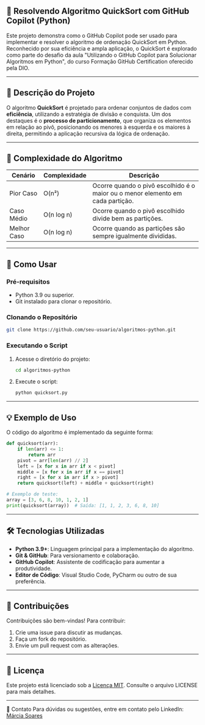 ## 🌟 Resolvendo Algoritmo QuickSort com GitHub Copilot (Python)
Este projeto demonstra como o GitHub Copilot pode ser usado para implementar e resolver o algoritmo de ordenação QuickSort em Python. Reconhecido por sua eficiência e ampla aplicação, o QuickSort é explorado como parte do desafio da aula "Utilizando o GitHub Copilot para Solucionar Algoritmos em Python", do curso Formação GitHub Certification oferecido pela DIO.

---

## 📝 Descrição do Projeto
O algoritmo **QuickSort** é projetado para ordenar conjuntos de dados com **eficiência**, utilizando a estratégia de divisão e conquista. Um dos destaques é o **processo de particionamento**, que organiza os elementos em relação ao pivô, posicionando os menores à esquerda e os maiores à direita, permitindo a aplicação recursiva da lógica de ordenação.

---

## 🧮 Complexidade do Algoritmo

| **Cenário**    | **Complexidade**      | **Descrição** |
|-----------------|-----------------------|---------------|
| Pior Caso      | O(n²)                | Ocorre quando o pivô escolhido é o maior ou o menor elemento em cada partição. |
| Caso Médio     | O(n log n)           | Ocorre quando o pivô escolhido divide bem as partições. |
| Melhor Caso    | O(n log n)           | Ocorre quando as partições são sempre igualmente divididas. |

---

## 🚀 Como Usar

### Pré-requisitos
- Python 3.9 ou superior.
- Git instalado para clonar o repositório.

### Clonando o Repositório
```bash
git clone https://github.com/seu-usuario/algoritmos-python.git
```

### Executando o Script
1. Acesse o diretório do projeto:
   ```bash
   cd algoritmos-python
   ```
2. Execute o script:
   ```bash
   python quicksort.py
   ```
---

## 💡 Exemplo de Uso
O código do algoritmo é implementado da seguinte forma:
```python
def quicksort(arr):
    if len(arr) <= 1:
        return arr
    pivot = arr[len(arr) // 2]
    left = [x for x in arr if x < pivot]
    middle = [x for x in arr if x == pivot]
    right = [x for x in arr if x > pivot]
    return quicksort(left) + middle + quicksort(right)

# Exemplo de teste:
array = [3, 6, 8, 10, 1, 2, 1]
print(quicksort(array))  # Saída: [1, 1, 2, 3, 6, 8, 10]
```

---

## 🛠️ Tecnologias Utilizadas
- **Python 3.9+**: Linguagem principal para a implementação do algoritmo.
- **Git & GitHub**: Para versionamento e colaboração.
- **GitHub Copilot**: Assistente de codificação para aumentar a produtividade.
- **Editor de Código**: Visual Studio Code, PyCharm ou outro de sua preferência.

---

## 🤝 Contribuições
Contribuições são bem-vindas! Para contribuir:
1. Crie uma issue para discutir as mudanças.
2. Faça um fork do repositório.
3. Envie um pull request com as alterações.

---

## 📄 Licença
Este projeto está licenciado sob a [Licença MIT](LICENSE). Consulte o arquivo LICENSE para mais detalhes.

---
📧 Contato
Para dúvidas ou sugestões, entre em contato pelo LinkedIn: [Márcia Soares](https://www.linkedin.com/in/márcia-soares-236974256)


